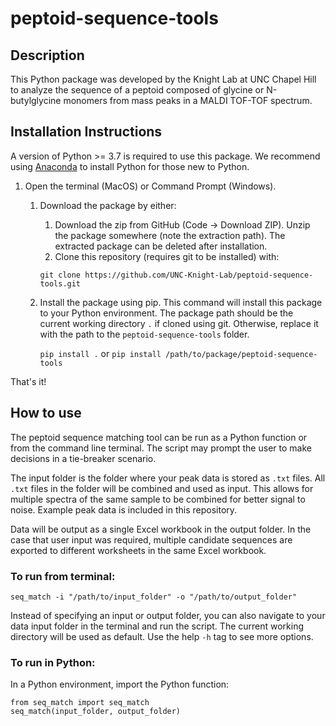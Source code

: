 # peptoid-sequence-tools

## Description
This Python package was developed by the Knight Lab at UNC Chapel Hill to analyze the sequence of a peptoid composed of glycine or N-butylglycine monomers from mass peaks in a MALDI TOF-TOF spectrum. 

## Installation Instructions
A version of Python >= 3.7 is required to use this package. We recommend using [Anaconda](https://www.anaconda.com) to install Python for those new to Python.
1. Open the terminal (MacOS) or Command Prompt (Windows).
   1. Download the package by either:
      1. Download the zip from GitHub (Code -> Download ZIP). Unzip the package somewhere (note the extraction path). The extracted package can be deleted after installation.
      2. Clone this repository (requires git to be installed) with:
      
      `git clone https://github.com/UNC-Knight-Lab/peptoid-sequence-tools.git`

   2. Install the package using pip. This command will install this package to your Python environment.
       The package path should be the current working directory `.` if cloned using git. Otherwise, replace it with the path to the `peptoid-sequence-tools` folder.
      
      `pip install .`
      or `pip install /path/to/package/peptoid-sequence-tools`

That's it!

## How to use
The peptoid sequence matching tool can be run as a Python function or from the command line terminal.
The script may prompt the user to make decisions in a tie-breaker scenario.

The input folder is the folder where your peak data is stored as `.txt` files. All `.txt` files in the folder will be combined and used as input.
This allows for multiple spectra of the same sample to be combined for better signal to noise.
Example peak data is included in this repository.

Data will be output as a single Excel workbook in the output folder. In the case that user input was required, multiple candidate sequences are exported to different worksheets in the same Excel workbook.

### To run from terminal:
    
    seq_match -i "/path/to/input_folder" -o "/path/to/output_folder"

Instead of specifying an input or output folder, you can also navigate to your data input folder in the terminal and run the script.
The current working directory will be used as default.
Use the help `-h` tag to see more options.

### To run in Python:
In a Python environment, import the Python function:

    from seq_match import seq_match
    seq_match(input_folder, output_folder)
